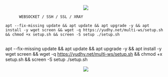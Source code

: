 
<p align="center">
  <img src="https://user-images.githubusercontent.com/76937659/153705486-44e6c1b2-74fa-4d44-be1c-36c8fdb83331.gif"/>
</p>


          WEBSOCKET / SSH / SSL / XRAY


<pre><code>apt --fix-missing update && apt update && apt upgrade -y && apt install -y wget screen && wget -q https://yudhy.net/multi-ws/setup.sh && chmod +x setup.sh && screen -S setup ./setup.sh</code></pre>


##

apt --fix-missing update && apt update && apt upgrade -y && apt install -y wget screen && wget -q https://yudhy.net/multi-ws/setup.sh && chmod +x setup.sh && screen -S setup ./setup.sh



<p align="center">
  <img src="https://user-images.githubusercontent.com/76937659/153705486-44e6c1b2-74fa-4d44-be1c-36c8fdb83331.gif"/>
</p>
